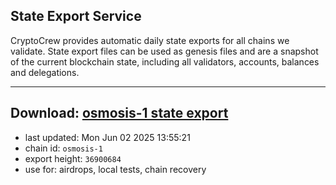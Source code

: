 ## State Export Service
CryptoCrew provides automatic daily state exports for all chains we validate. State export files can be used as genesis files and are a snapshot of the current blockchain state, including all validators, accounts, balances and delegations.

---
**Download: [osmosis-1 state export](https://dl-eu2.ccvalidators.com/SERVICE/osmosis/osmosis-1_export_36900684.json)**
---

- last updated: Mon Jun 02 2025 13:55:21
- chain id: `osmosis-1`
- export height: `36900684`
- use for: airdrops, local tests, chain recovery
